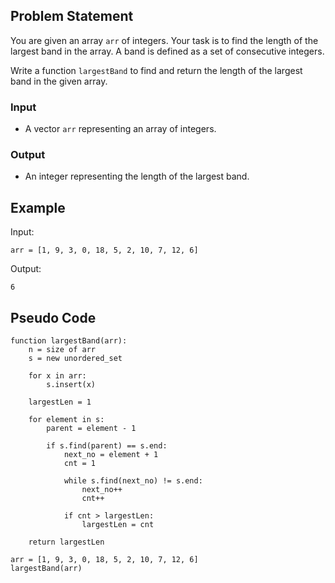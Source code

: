 ## Problem Statement

You are given an array `arr` of integers. Your task is to find the length of the largest band in the array. A band is defined as a set of consecutive integers. 

Write a function `largestBand` to find and return the length of the largest band in the given array.

### Input
- A vector `arr` representing an array of integers.

### Output
- An integer representing the length of the largest band.

## Example

Input:
```
arr = [1, 9, 3, 0, 18, 5, 2, 10, 7, 12, 6]
```

Output:
```
6
```

## Pseudo Code

```
function largestBand(arr):
    n = size of arr
    s = new unordered_set
    
    for x in arr:
        s.insert(x)
    
    largestLen = 1
    
    for element in s:
        parent = element - 1
        
        if s.find(parent) == s.end:
            next_no = element + 1
            cnt = 1
            
            while s.find(next_no) != s.end:
                next_no++
                cnt++
            
            if cnt > largestLen:
                largestLen = cnt
    
    return largestLen

arr = [1, 9, 3, 0, 18, 5, 2, 10, 7, 12, 6]
largestBand(arr)
```